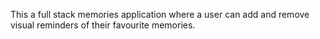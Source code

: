 This a full stack memories application where a user can add and remove visual reminders of their favourite memories.
